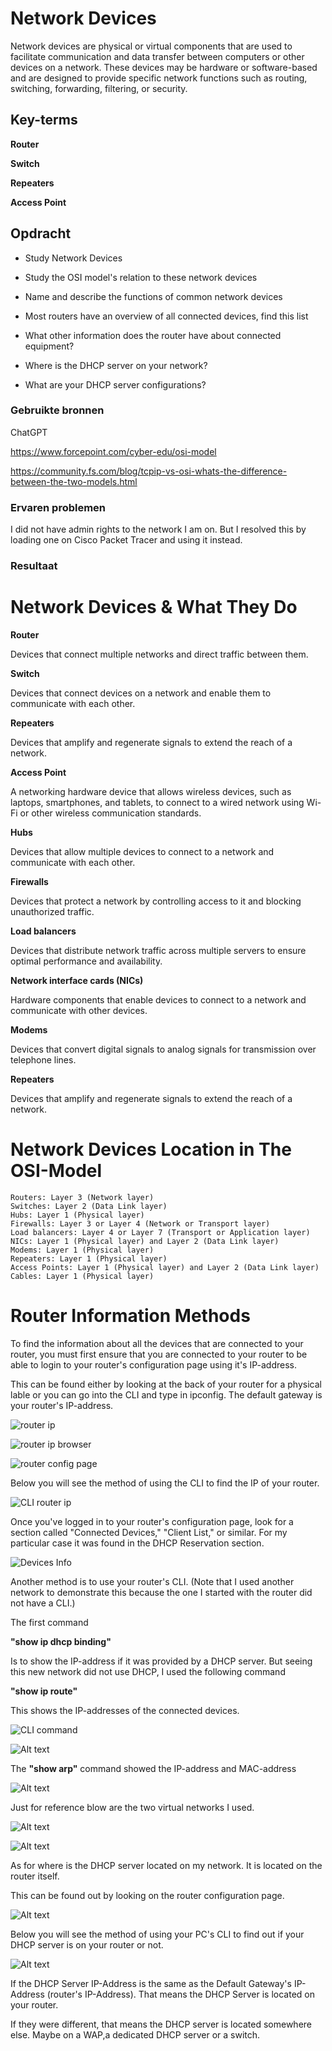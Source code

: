 # Network Devices
Network devices are physical or virtual components that are used to facilitate communication and data transfer between computers or other devices on a network. These devices may be hardware or software-based and are designed to provide specific network functions such as routing, switching, forwarding, filtering, or security. 


## Key-terms
**Router**

**Switch**

**Repeaters**

**Access Point** 

## Opdracht

- Study Network Devices
- Study the OSI model's relation to these network devices


- Name and describe the functions of common network devices
- Most routers have an overview of all connected devices, find this list
- What other information does the router have about connected equipment?
- Where is the DHCP server on your network?
- What are your DHCP server configurations?

### Gebruikte bronnen
ChatGPT

https://www.forcepoint.com/cyber-edu/osi-model

https://community.fs.com/blog/tcpip-vs-osi-whats-the-difference-between-the-two-models.html




### Ervaren problemen
I did not have admin rights to the network I am on. But I resolved this by loading one on Cisco Packet Tracer and using it instead.

### Resultaat

# Network Devices & What They Do
**Router**

Devices that connect multiple networks and direct traffic between them.

**Switch**

Devices that connect devices on a network and enable them to communicate with each other.

**Repeaters**

Devices that amplify and regenerate signals to extend the reach of a network.

**Access Point** 

A networking hardware device that allows wireless devices, such as laptops, smartphones, and tablets, to connect to a wired network using Wi-Fi or other wireless communication standards.

**Hubs**

Devices that allow multiple devices to connect to a network and communicate with each other.

**Firewalls**

Devices that protect a network by controlling access to it and blocking unauthorized traffic.

**Load balancers**

Devices that distribute network traffic across multiple servers to ensure optimal performance and availability.

**Network interface cards (NICs)**

Hardware components that enable devices to connect to a network and communicate with other devices.

**Modems**

Devices that convert digital signals to analog signals for transmission over telephone lines.

**Repeaters**

Devices that amplify and regenerate signals to extend the reach of a network.

# Network Devices Location in The OSI-Model

    Routers: Layer 3 (Network layer)
    Switches: Layer 2 (Data Link layer)
    Hubs: Layer 1 (Physical layer)
    Firewalls: Layer 3 or Layer 4 (Network or Transport layer)
    Load balancers: Layer 4 or Layer 7 (Transport or Application layer)
    NICs: Layer 1 (Physical layer) and Layer 2 (Data Link layer)
    Modems: Layer 1 (Physical layer)
    Repeaters: Layer 1 (Physical layer)
    Access Points: Layer 1 (Physical layer) and Layer 2 (Data Link layer)
    Cables: Layer 1 (Physical layer)

# Router Information Methods

To find the information about all the devices that are connected to your router, you must first ensure that you are connected to your router to be able to login to your router's configuration page using it's IP-address.

This can be found either by looking at the back of your router for a physical lable or you can go into the CLI and type in ipconfig. The default gateway is your router's IP-address.

![router ip](../00_includes/NTW-02-RouterIP.PNG)

![router ip browser](../00_includes/NTW-02-RouterAccess.PNG)

![router config page](../00_includes/NTW-02-RouterSetupScreen.PNG)

Below you will see the method of using the CLI to find the IP of your router.

![CLI router ip](../00_includes/NTW-02-2ndMethod-routerIP.PNG)


Once you've logged in to your router's configuration page, look for a section called "Connected Devices," "Client List," or similar. For my particular case it was found in the DHCP Reservation section.

![Devices Info](../00_includes/NTW-02-DevicesConnected.PNG)

Another method is to use your router's CLI. (Note that I used another network to demonstrate this because the one I started with the router did not have a CLI.)

The first command

**"show ip dhcp binding"**

Is to show the IP-address if it was provided by a DHCP server. But seeing this new network did not use DHCP, I used the following command

**"show ip route"**

This shows the IP-addresses of the connected devices.

![CLI command](../00_includes/NTW-02-2ndMethod-CLI.PNG)

![Alt text](../00_includes/NTW-02-2ndMethod-CLI-DevicesIP.PNG)

The **"show arp"** command showed the IP-address and MAC-address

![Alt text](../00_includes/NTW-02-2ndMethod-CLI-DevicesMAC.PNG)


Just for reference blow are the two virtual networks I used.

![Alt text](../00_includes/NTW-02-Network.PNG)

![Alt text](../00_includes/NTW-02-2ndMethod-Typology.PNG)

As for where is the DHCP server located on my network. It is located on the router itself.

This can be found out by looking on the router configuration page.

![Alt text](../00_includes/NTW-02-DHCP-Location.PNG)

Below you will see the method of using your PC's CLI to find out if your DHCP server is on your router or not.

![Alt text](../00_includes/NTW-02-2ndMethod-FindDHCP.PNG)

If the DHCP Server IP-Address is the same as the Default Gateway's IP-Address (router's IP-Address). That means the DHCP Server is located on your router.

If they were different, that means the DHCP server is located somewhere else. Maybe on a WAP,a dedicated DHCP server or a switch.




